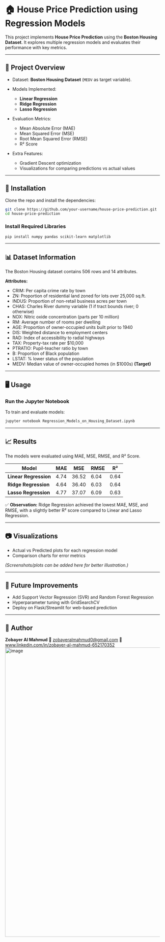 
# 🏠 House Price Prediction using Regression Models

This project implements **House Price Prediction** using the **Boston Housing Dataset**.
It explores multiple regression models and evaluates their performance with key metrics.

---

## 📌 Project Overview

* Dataset: **Boston Housing Dataset** (`MEDV` as target variable).
* Models Implemented:

  * **Linear Regression**
  * **Ridge Regression**
  * **Lasso Regression**
* Evaluation Metrics:

  * Mean Absolute Error (MAE)
  * Mean Squared Error (MSE)
  * Root Mean Squared Error (RMSE)
  * R² Score
* Extra Features:

  * Gradient Descent optimization
  * Visualizations for comparing predictions vs actual values

---

## 🚀 Installation

Clone the repo and install the dependencies:

```bash
git clone https://github.com/your-username/house-price-prediction.git
cd house-price-prediction
```

### Install Required Libraries

```bash
pip install numpy pandas scikit-learn matplotlib
```

---

## 📊 Dataset Information

The Boston Housing dataset contains 506 rows and 14 attributes.

**Attributes:**

* CRIM: Per capita crime rate by town
* ZN: Proportion of residential land zoned for lots over 25,000 sq.ft.
* INDUS: Proportion of non-retail business acres per town
* CHAS: Charles River dummy variable (1 if tract bounds river; 0 otherwise)
* NOX: Nitric oxide concentration (parts per 10 million)
* RM: Average number of rooms per dwelling
* AGE: Proportion of owner-occupied units built prior to 1940
* DIS: Weighted distance to employment centers
* RAD: Index of accessibility to radial highways
* TAX: Property-tax rate per \$10,000
* PTRATIO: Pupil-teacher ratio by town
* B: Proportion of Black population
* LSTAT: % lower status of the population
* MEDV: Median value of owner-occupied homes (in \$1000s) **(Target)**

---

## 🖥️ Usage

### Run the Jupyter Notebook

To train and evaluate models:

```bash
jupyter notebook Regression_Models_on_Housing_Dataset.ipynb
```

---

## 📈 Results

The models were evaluated using MAE, MSE, RMSE, and R² Score.

| Model                 | MAE  | MSE   | RMSE | R²   |
| --------------------- | ---- | ----- | ---- | ---- |
| **Linear Regression** | 4.74 | 36.52 | 6.04 | 0.64 |
| **Ridge Regression**  | 4.64 | 36.40 | 6.03 | 0.64 |
| **Lasso Regression**  | 4.77 | 37.07 | 6.09 | 0.63 |

✅ **Observation:** Ridge Regression achieved the lowest MAE, MSE, and RMSE, with a slightly better R² score compared to Linear and Lasso Regression.

---

## 📷 Visualizations

* Actual vs Predicted plots for each regression model
* Comparison charts for error metrics

*(Screenshots/plots can be added here for better illustration.)*

---

## 📌 Future Improvements

* Add Support Vector Regression (SVR) and Random Forest Regression
* Hyperparameter tuning with GridSearchCV
* Deploy on Flask/Streamlit for web-based prediction

---

## 👤 Author

**Zobayer Al Mahmud**
📧 zobayeralmahmud0@gmail.com
🔗 www.linkedin.com/in/zobayer-al-mahmud-652170352
<img width="1916" height="939" alt="image" src="https://github.com/user-attachments/assets/0ef7acb5-c383-4330-866a-0649a1cc1aa8" />

